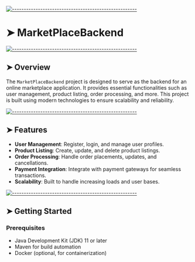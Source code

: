 <!-- ⚠️ This README has been generated from the file(s) "blueprint.md" ⚠️-->
[![-----------------------------------------------------](https://raw.githubusercontent.com/andreasbm/readme/master/assets/lines/colored.png)](#marketplacebackend)

# ➤ MarketPlaceBackend


[![-----------------------------------------------------](https://raw.githubusercontent.com/andreasbm/readme/master/assets/lines/colored.png)](#overview)

## ➤ Overview

The `MarketPlaceBackend` project is designed to serve as the backend for an online marketplace application. It provides essential functionalities such as user management, product listing, order processing, and more. This project is built using modern technologies to ensure scalability and reliability.


[![-----------------------------------------------------](https://raw.githubusercontent.com/andreasbm/readme/master/assets/lines/colored.png)](#features)

## ➤ Features

- **User Management**: Register, login, and manage user profiles.
- **Product Listing**: Create, update, and delete product listings.
- **Order Processing**: Handle order placements, updates, and cancellations.
- **Payment Integration**: Integrate with payment gateways for seamless transactions.
- **Scalability**: Built to handle increasing loads and user bases.


[![-----------------------------------------------------](https://raw.githubusercontent.com/andreasbm/readme/master/assets/lines/colored.png)](#getting-started)

## ➤ Getting Started

### Prerequisites

- Java Development Kit (JDK) 11 or later
- Maven for build automation
- Docker (optional, for containerization)

